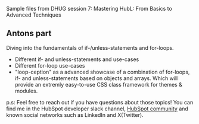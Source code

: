 Sample files from DHUG session 7: Mastering HubL: From Basics to Advanced Techniques

<h2>Antons part</h2>
<p>Diving into the fundamentals of if-/unless-statements and for-loops.</p>
<ul>
  <li>Different if- and unless-statements and use-cases</li>
  <li>Different for-loop use-cases</li>
  <li>"loop-ception" as a advanced showcase of a combination of for-loops, if- and unless-statements based on objects and arrays. Which will provide an extremly easy-to-use CSS class framework for themes & modules.</li>
</ul>

p.s: Feel free to reach out if you have questions about those topics! You can find me in the HubSpot developer slack channel, <a href="community.hubspot.com" target="_blank">HubSpot community</a> and known social networks such as LinkedIn and X(Twitter).
